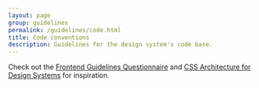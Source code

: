 ```yaml
---
layout: page
group: guidelines
permalink: /guidelines/code.html
title: Code conventions
description: Guidelines for the design system's code base.
---
```


Check out the [Frontend Guidelines Questionnaire](https://github.com/bradfrost/frontend-guidelines-questionnaire) and [CSS Architecture for Design Systems](http://bradfrost.com/blog/post/css-architecture-for-design-systems/) for inspiration.
